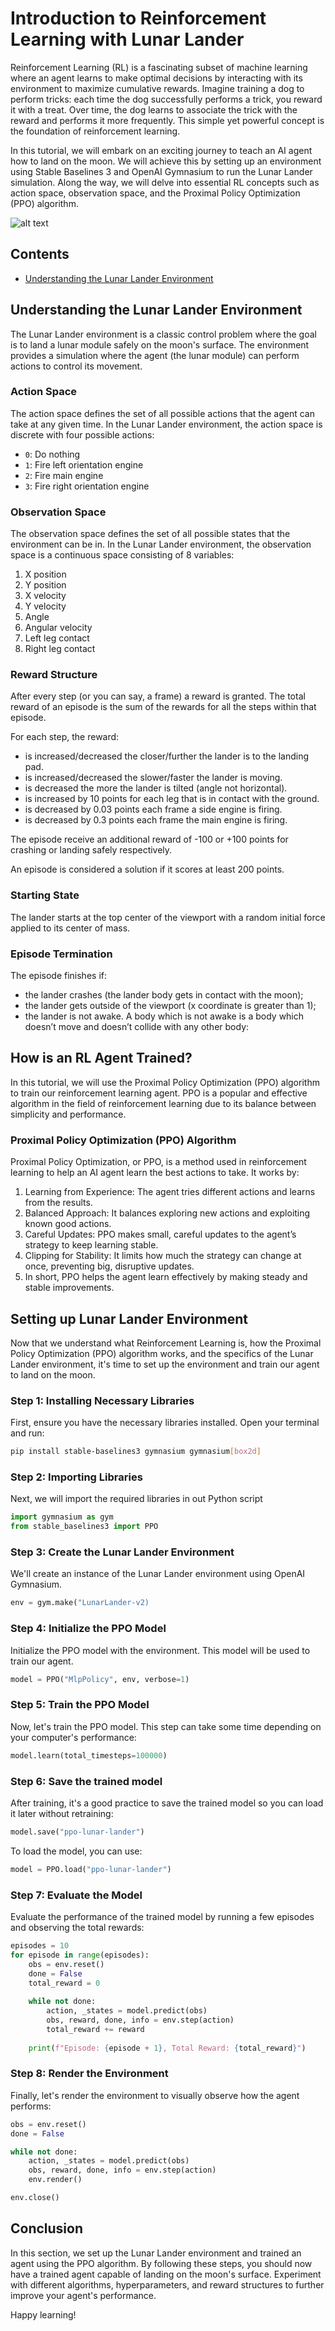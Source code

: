 # Introduction to Reinforcement Learning with Lunar Lander

Reinforcement Learning (RL) is a fascinating subset of machine learning where an agent learns to make optimal decisions by interacting with its environment to maximize cumulative rewards. Imagine training a dog to perform tricks: each time the dog successfully performs a trick, you reward it with a treat. Over time, the dog learns to associate the trick with the reward and performs it more frequently. This simple yet powerful concept is the foundation of reinforcement learning.

In this tutorial, we will embark on an exciting journey to teach an AI agent how to land on the moon. We will achieve this by setting up an environment using Stable Baselines 3 and OpenAI Gymnasium to run the Lunar Lander simulation. Along the way, we will delve into essential RL concepts such as action space, observation space, and the Proximal Policy Optimization (PPO) algorithm.

![alt text](Resources/lunar_lander_intro.gif)

## Contents
- [Understanding the Lunar Lander Environment](#Understanding-the-Lunar-Lander-Environment)

## Understanding the Lunar Lander Environment

The Lunar Lander environment is a classic control problem where the goal is to land a lunar module safely on the moon's surface. The environment provides a simulation where the agent (the lunar module) can perform actions to control its movement.

### Action Space

The action space defines the set of all possible actions that the agent can take at any given time. In the Lunar Lander environment, the action space is discrete with four possible actions:

- `0`: Do nothing<br>
- `1`: Fire left orientation engine
- `2`: Fire main engine
- `3`: Fire right orientation engine

### Observation Space

The observation space defines the set of all possible states that the environment can be in. In the Lunar Lander environment, the observation space is a continuous space consisting of 8 variables:

1. X position
2. Y position
3. X velocity
4. Y velocity
5. Angle
6. Angular velocity
7. Left leg contact
8. Right leg contact

### Reward Structure

After every step (or you can say, a frame) a reward is granted. The total reward of an episode is the sum of the rewards for all the steps within that episode.

For each step, the reward:

- is increased/decreased the closer/further the lander is to the landing pad.
- is increased/decreased the slower/faster the lander is moving.
- is decreased the more the lander is tilted (angle not horizontal).
- is increased by 10 points for each leg that is in contact with the ground.
- is decreased by 0.03 points each frame a side engine is firing.
- is decreased by 0.3 points each frame the main engine is firing.

The episode receive an additional reward of -100 or +100 points for crashing or landing safely respectively.

An episode is considered a solution if it scores at least 200 points.

### Starting State

The lander starts at the top center of the viewport with a random initial force applied to its center of mass.

### Episode Termination
The episode finishes if:

- the lander crashes (the lander body gets in contact with the moon);
- the lander gets outside of the viewport (x coordinate is greater than 1);
- the lander is not awake. A body which is not awake is a body which doesn’t move and doesn’t collide with any other body:

## How is an RL Agent Trained?

In this tutorial, we will use the Proximal Policy Optimization (PPO) algorithm to train our reinforcement learning agent. PPO is a popular and effective algorithm in the field of reinforcement learning due to its balance between simplicity and performance.

### Proximal Policy Optimization (PPO) Algorithm

Proximal Policy Optimization, or PPO, is a method used in reinforcement learning to help an AI agent learn the best actions to take. It works by:

1. Learning from Experience: The agent tries different actions and learns from the results.
2. Balanced Approach: It balances exploring new actions and exploiting known good actions.
3. Careful Updates: PPO makes small, careful updates to the agent’s strategy to keep learning stable.
4. Clipping for Stability: It limits how much the strategy can change at once, preventing big, disruptive updates.
5. In short, PPO helps the agent learn effectively by making steady and stable improvements.

## Setting up Lunar Lander Environment

Now that we understand what Reinforcement Learning is, how the Proximal Policy Optimization (PPO) algorithm works, and the specifics of the Lunar Lander environment, it's time to set up the environment and train our agent to land on the moon.

### Step 1: Installing Necessary Libraries
First, ensure you have the necessary libraries installed. Open your terminal and run:
```bash
pip install stable-baselines3 gymnasium gymnasium[box2d]
```

### Step 2: Importing Libraries
Next, we will import the required libraries in out Python script
```python
import gymnasium as gym
from stable_baselines3 import PPO
```

### Step 3: Create the Lunar Lander Environment
We'll create an instance of the Lunar Lander environment using OpenAI Gymnasium.
```python
env = gym.make("LunarLander-v2)
```

### Step 4: Initialize the PPO Model
Initialize the PPO model with the environment. This model will be used to train our agent.
```python
model = PPO("MlpPolicy", env, verbose=1)
```

### Step 5: Train the PPO Model
Now, let's train the PPO model. This step can take some time depending on your computer's performance:
```python
model.learn(total_timesteps=100000)
```

### Step 6: Save the trained model
After training, it's a good practice to save the trained model so you can load it later without retraining:
```python
model.save("ppo-lunar-lander")
```
To load the model, you can use:
```python
model = PPO.load("ppo-lunar-lander")
```

### Step 7: Evaluate the Model
Evaluate the performance of the trained model by running a few episodes and observing the total rewards:
```python
episodes = 10
for episode in range(episodes):
    obs = env.reset()
    done = False
    total_reward = 0
    
    while not done:
        action, _states = model.predict(obs)
        obs, reward, done, info = env.step(action)
        total_reward += reward
    
    print(f"Episode: {episode + 1}, Total Reward: {total_reward}")
```

### Step 8: Render the Environment
Finally, let's render the environment to visually observe how the agent performs:
```python
obs = env.reset()
done = False

while not done:
    action, _states = model.predict(obs)
    obs, reward, done, info = env.step(action)
    env.render()

env.close()
```

## Conclusion
In this section, we set up the Lunar Lander environment and trained an agent using the PPO algorithm. By following these steps, you should now have a trained agent capable of landing on the moon's surface. Experiment with different algorithms, hyperparameters, and reward structures to further improve your agent's performance.

Happy learning!